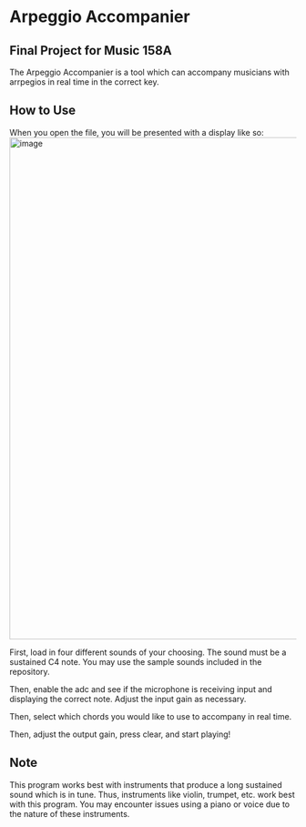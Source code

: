 # Arpeggio Accompanier
## Final Project for Music 158A

The Arpeggio Accompanier is a tool which can accompany musicians with arrpegios in real time in the correct key. 

## How to Use
When you open the file, you will be presented with a display like so: 
<img width="882" alt="image" src="https://github.com/aidenm1/ArpeggioAccompanier/assets/65800707/b29f6ac3-0ede-4218-b1d0-f15c25b4d24b">

First, load in four different sounds of your choosing. The sound must be a sustained C4 note. You may use the sample sounds included in the repository.

Then, enable the adc and see if the microphone is receiving input and displaying the correct note. Adjust the input gain as necessary.

Then, select which chords you would like to use to accompany in real time. 

Then, adjust the output gain, press clear, and start playing!

## Note
This program works best with instruments that produce a long sustained sound which is in tune. Thus, instruments like violin, trumpet, etc. work best with this program. 
You may encounter issues using a piano or voice due to the nature of these instruments.
